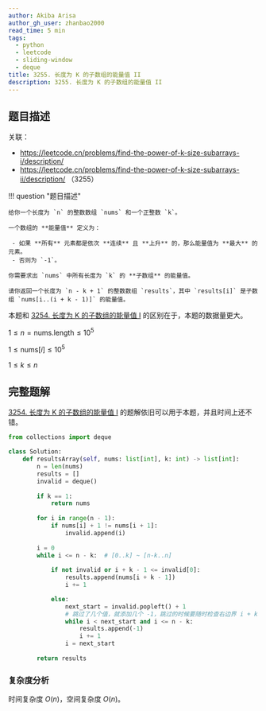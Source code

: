 ```yaml
---
author: Akiba Arisa
author_gh_user: zhanbao2000
read_time: 5 min
tags:
  - python
  - leetcode
  - sliding-window
  - deque
title: 3255. 长度为 K 的子数组的能量值 II
description: 3255. 长度为 K 的子数组的能量值 II
---
```


## 题目描述

关联：

 - https://leetcode.cn/problems/find-the-power-of-k-size-subarrays-i/description/
 - https://leetcode.cn/problems/find-the-power-of-k-size-subarrays-ii/description/ （3255）

!!! question "题目描述"

    给你一个长度为 `n` 的整数数组 `nums` 和一个正整数 `k`。
    
    一个数组的 **能量值** 定义为：
    
     - 如果 **所有** 元素都是依次 **连续** 且 **上升** 的，那么能量值为 **最大** 的元素。
     - 否则为 `-1`。
    
    你需要求出 `nums` 中所有长度为 `k` 的 **子数组** 的能量值。
    
    请你返回一个长度为 `n - k + 1` 的整数数组 `results`，其中 `results[i]` 是子数组 `nums[i..(i + k - 1)]` 的能量值。

本题和 [3254. 长度为 K 的子数组的能量值 I](./241106-3254.md) 的区别在于，本题的数据量更大。

$1 \leq n = \text{nums.length}\leq 10^5$

$1 \leq \text{nums}[i] \leq 10^5$

$1 \leq k \leq n$

## 完整题解

[3254. 长度为 K 的子数组的能量值 I](./241106-3254.md) 的题解依旧可以用于本题，并且时间上还不错。

```python
from collections import deque

class Solution:
    def resultsArray(self, nums: list[int], k: int) -> list[int]:
        n = len(nums)
        results = []
        invalid = deque()
    
        if k == 1:
            return nums
    
        for i in range(n - 1):
            if nums[i] + 1 != nums[i + 1]:
                invalid.append(i)
    
        i = 0
        while i <= n - k:  # [0..k] ~ [n-k..n]
            
            if not invalid or i + k - 1 <= invalid[0]:
                results.append(nums[i + k - 1])
                i += 1

            else:
                next_start = invalid.popleft() + 1
                # 跳过了几个值，就添加几个 -1，跳过的时候要随时检查右边界 i + k 不能超过 n
                while i < next_start and i <= n - k:  
                    results.append(-1)
                    i += 1
                i = next_start
    
        return results
```

### 复杂度分析

时间复杂度 $O(n)$，空间复杂度 $O(n)$。
